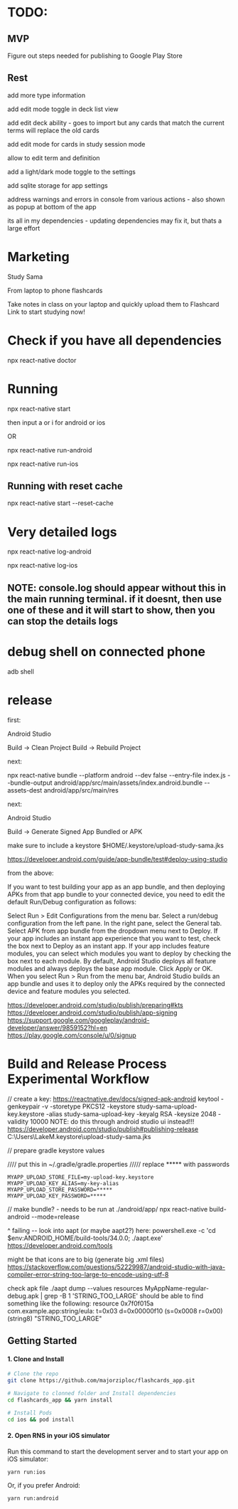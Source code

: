 # TODO:

## MVP

Figure out steps needed for publishing to Google Play Store

## Rest

add more type information

add edit mode toggle in deck list view

  add edit deck ability - goes to import but any cards that match the current terms will replace the old cards

add edit mode for cards in study session mode

  allow to edit term and definition

add a light/dark mode toggle to the settings

add sqlite storage for app settings

address warnings and errors in console from various actions - also shown as popup at bottom of the app

  its all in my dependencies - updating dependencies may fix it, but thats a large effort

# Marketing

Study Sama

From laptop to phone flashcards

Take notes in class on your laptop and quickly upload them to Flashcard Link to start studying now!

# Check if you have all dependencies

npx react-native doctor

# Running

npx react-native start

then input a or i for android or ios

OR

npx react-native run-android

npx react-native run-ios

## Running with reset cache

npx react-native start --reset-cache

# Very detailed logs

npx react-native log-android

npx react-native log-ios

## NOTE: console.log should appear without this in the main running terminal. if it doesnt, then use one of these and it will start to show, then you can stop the details logs

<!-- <a href='https://play.google.com/store/apps/details?id=com.studysama.upd'><img width="200" alt='Get it on Google Play' src='https://play.google.com/intl/en_us/badges/images/generic/en_badge_web_generic.png'/></a> -->
<!-- <a href='https://play.google.com/store/apps/details?id=com.studysama.upd'><img width="200" alt='Download on App Store' src='https://i.imgur.com/hash.png'/></a> -->

# debug shell on connected phone

adb shell

# release

first:

Android Studio

  Build -> Clean Project
  Build -> Rebuild Project

next:

npx react-native bundle --platform android --dev false --entry-file index.js --bundle-output android/app/src/main/assets/index.android.bundle --assets-dest android/app/src/main/res

next:

Android Studio

  Build -> Generate Signed App Bundled or APK

  make sure to include a keystore
    $HOME/.keystore/upload-study-sama.jks

https://developer.android.com/guide/app-bundle/test#deploy-using-studio

from the above:

  If you want to test building your app as an app bundle, and then deploying APKs from that app bundle to your connected device, you need to edit the default Run/Debug configuration as follows:

  Select Run > Edit Configurations from the menu bar.
  Select a run/debug configuration from the left pane.
  In the right pane, select the General tab.
  Select APK from app bundle from the dropdown menu next to Deploy.
  If your app includes an instant app experience that you want to test, check the box next to Deploy as an instant app.
  If your app includes feature modules, you can select which modules you want to deploy by checking the box next to each module. By default, Android Studio deploys all feature modules and always deploys the base app module.
  Click Apply or OK.
  When you select Run > Run from the menu bar, Android Studio builds an app bundle and uses it to deploy only the APKs required by the connected device and feature modules you selected.

https://developer.android.com/studio/publish/preparing#kts
https://developer.android.com/studio/publish/app-signing
https://support.google.com/googleplay/android-developer/answer/9859152?hl=en
https://play.google.com/console/u/0/signup


# Build and Release Process Experimental Workflow

// create a key: https://reactnative.dev/docs/signed-apk-android
keytool -genkeypair -v -storetype PKCS12 -keystore study-sama-upload-key.keystore -alias study-sama-upload-key -keyalg RSA -keysize 2048 -validity 10000
  NOTE: do this through android studio ui instead!!!
    https://developer.android.com/studio/publish#publishing-release
      C:\Users\LakeM\.keystore\upload-study-sama.jks

// prepare gradle keystore values

//// put this in ~/.gradle/gradle.properties
///// replace ***** with passwords
```
MYAPP_UPLOAD_STORE_FILE=my-upload-key.keystore
MYAPP_UPLOAD_KEY_ALIAS=my-key-alias
MYAPP_UPLOAD_STORE_PASSWORD=*****
MYAPP_UPLOAD_KEY_PASSWORD=*****
```

// make bundle? - needs to be run at ./android/app/
npx react-native build-android --mode=release

^ failing -- look into aapt (or maybe aapt2?) here:
powershell.exe -c 'cd $env:ANDROID_HOME/build-tools/34.0.0; ./aapt.exe'
https://developer.android.com/tools

  might be that icons are to big (generate big .xml files)
  https://stackoverflow.com/questions/52229987/android-studio-with-java-compiler-error-string-too-large-to-encode-using-utf-8

  check apk file
  ./aapt dump --values resources MyAppName-regular-debug.apk | grep -B 1 'STRING_TOO_LARGE'
    should be able to find something like the following:
      resource 0x7f0f015a com.example.app:string/eula: t=0x03 d=0x00000f10 (s=0x0008 r=0x00)
        (string8) "STRING_TOO_LARGE"

## Getting Started

#### 1. Clone and Install

```bash
# Clone the repo
git clone https://github.com/majorziploc/flashcards_app.git

# Navigate to clonned folder and Install dependencies
cd flashcards_app && yarn install

# Install Pods
cd ios && pod install
```

#### 2. Open RNS in your iOS simulator

Run this command to start the development server and to start your app on iOS simulator:
```
yarn run:ios
```

Or, if you prefer Android:
```
yarn run:android
```
